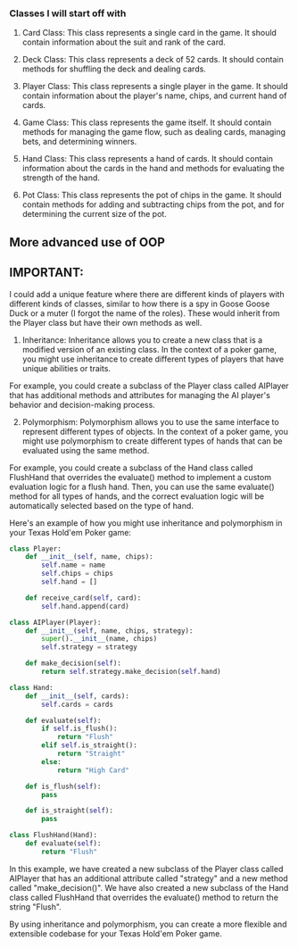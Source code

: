 
### Classes I will start off with

1.  Card Class: This class represents a single card in the game. It should contain information about the suit and rank of the card.
    
2.  Deck Class: This class represents a deck of 52 cards. It should contain methods for shuffling the deck and dealing cards.
    
3.  Player Class: This class represents a single player in the game. It should contain information about the player's name, chips, and current hand of cards.
    
4.  Game Class: This class represents the game itself. It should contain methods for managing the game flow, such as dealing cards, managing bets, and determining winners.
    
5.  Hand Class: This class represents a hand of cards. It should contain information about the cards in the hand and methods for evaluating the strength of the hand.
    
6.  Pot Class: This class represents the pot of chips in the game. It should contain methods for adding and subtracting chips from the pot, and for determining the current size of the pot.



## More advanced use of OOP

## IMPORTANT:
I could add a unique feature where there are different kinds of players with different kinds of classes, similar to how there is a spy in Goose Goose Duck or a muter (I forgot the name of the roles). These would inherit from the Player class but have their own methods as well.

1.  Inheritance: Inheritance allows you to create a new class that is a modified version of an existing class. In the context of a poker game, you might use inheritance to create different types of players that have unique abilities or traits.

For example, you could create a subclass of the Player class called AIPlayer that has additional methods and attributes for managing the AI player's behavior and decision-making process.

2.  Polymorphism: Polymorphism allows you to use the same interface to represent different types of objects. In the context of a poker game, you might use polymorphism to create different types of hands that can be evaluated using the same method.

For example, you could create a subclass of the Hand class called FlushHand that overrides the evaluate() method to implement a custom evaluation logic for a flush hand. Then, you can use the same evaluate() method for all types of hands, and the correct evaluation logic will be automatically selected based on the type of hand.

Here's an example of how you might use inheritance and polymorphism in your Texas Hold'em Poker game:
```python
class Player:
    def __init__(self, name, chips):
        self.name = name
        self.chips = chips
        self.hand = []

    def receive_card(self, card):
        self.hand.append(card)

class AIPlayer(Player):
    def __init__(self, name, chips, strategy):
        super().__init__(name, chips)
        self.strategy = strategy

    def make_decision(self):
        return self.strategy.make_decision(self.hand)

class Hand:
    def __init__(self, cards):
        self.cards = cards

    def evaluate(self):
        if self.is_flush():
            return "Flush"
        elif self.is_straight():
            return "Straight"
        else:
            return "High Card"

    def is_flush(self):
        pass

    def is_straight(self):
        pass

class FlushHand(Hand):
    def evaluate(self):
        return "Flush"

```
In this example, we have created a new subclass of the Player class called AIPlayer that has an additional attribute called "strategy" and a new method called "make_decision()". We have also created a new subclass of the Hand class called FlushHand that overrides the evaluate() method to return the string "Flush".

By using inheritance and polymorphism, you can create a more flexible and extensible codebase for your Texas Hold'em Poker game.

